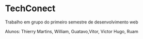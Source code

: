 # TechConect
Trabalho em grupo do primeiro semestre de desenvolvimento web

Alunos: Thierry Martins, William, Guatavo,Vitor, Victor Hugo, Ruam
